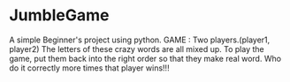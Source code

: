 # JumbleGame
A simple Beginner's project using python.
GAME : Two players.(player1, player2)
The letters of these crazy words are all mixed up.
To play the game, put them back into the right order so that they make real word.
Who do it correctly more times that player wins!!!

